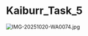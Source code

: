 # Kaiburr_Task_5
![IMG-20251020-WA0074.jpg](https://github.com/user-attachments/assets/0b29a777-a011-47f7-9ef9-2ee8ae8f6af1)
